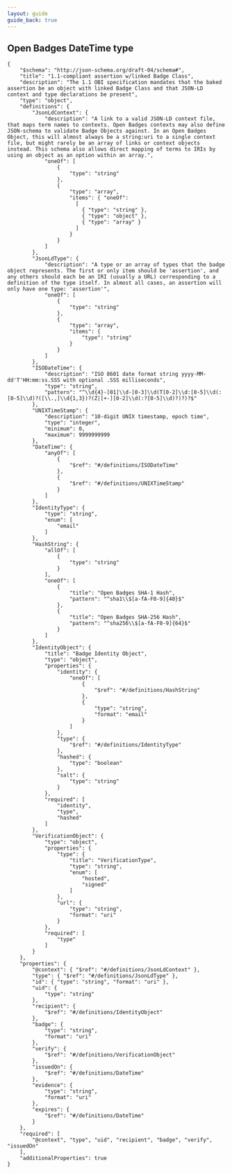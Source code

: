 ```yaml
---
layout: guide
guide_back: true
---
```


## Open Badges DateTime type

    {
        "$schema": "http://json-schema.org/draft-04/schema#",
        "title": "1.1-compliant assertion w/linked Badge Class",
        "description": "The 1.1 OBI specification mandates that the baked assertion be an object with linked Badge Class and that JSON-LD context and type declarations be present",
        "type": "object",
        "definitions": {
            "JsonLdContext": {
                "description": "A link to a valid JSON-LD context file, that maps term names to contexts. Open Badges contexts may also define JSON-schema to validate Badge Objects against. In an Open Badges Object, this will almost always be a string:uri to a single context file, but might rarely be an array of links or context objects instead. This schema also allows direct mapping of terms to IRIs by using an object as an option within an array.",
                "oneOf": [
                    {
                        "type": "string"
                    },
                    {
                        "type": "array",
                        "items": { "oneOf": 
                          [   
                            { "type": "string" },
                            { "type": "object" },
                            { "type": "array" }
                          ]
                        }
                    }
                ]
            },
            "JsonLdType": {
                "description": "A type or an array of types that the badge object represents. The first or only item should be 'assertion', and any others should each be an IRI (usually a URL) corresponding to a definition of the type itself. In almost all cases, an assertion will only have one type: 'assertion'",
                "oneOf": [
                    {
                        "type": "string"
                    },
                    {
                        "type": "array",
                        "items": {
                            "type": "string"
                        }
                    }
                ]
            },
            "ISODateTime": {
                "description": "ISO 8601 date format string yyyy-MM-dd'T'HH:mm:ss.SSS with optional .SSS milliseconds",
                "type": "string",
                "pattern": "^\\d{4}-[01]\\d-[0-3]\\d(T[0-2]\\d:[0-5]\\d(:[0-5]\\d)?([\\.,]\\d{1,3})?(Z|[+-][0-2]\\d(:?[0-5]\\d)?)?)?$"
            },
            "UNIXTimeStamp": {
                "description": "10-digit UNIX timestamp, epoch time",
                "type": "integer",
                "minimum": 0,
                "maximum": 9999999999
            },
            "DateTime": {
                "anyOf": [
                    {
                        "$ref": "#/definitions/ISODateTime"
                    },
                    {
                        "$ref": "#/definitions/UNIXTimeStamp"
                    }
                ]
            },
            "IdentityType": {
                "type": "string",
                "enum": [
                    "email"
                ]
            },
            "HashString": {
                "allOf": [
                    {
                        "type": "string"
                    }
                ],
                "oneOf": [
                    {
                        "title": "Open Badges SHA-1 Hash",
                        "pattern": "^sha1\\$[a-fA-F0-9]{40}$"
                    },
                    {
                        "title": "Open Badges SHA-256 Hash",
                        "pattern": "^sha256\\$[a-fA-F0-9]{64}$"
                    }
                ]
            },
            "IdentityObject": {
                "title": "Badge Identity Object",
                "type": "object",
                "properties": {
                    "identity": {
                        "oneOf": [
                            {
                                "$ref": "#/definitions/HashString"
                            },
                            {
                                "type": "string",
                                "format": "email"
                            }
                        ]
                    },
                    "type": {
                        "$ref": "#/definitions/IdentityType"
                    },
                    "hashed": {
                        "type": "boolean"
                    },
                    "salt": {
                        "type": "string"
                    }
                },
                "required": [
                    "identity",
                    "type",
                    "hashed"
                ]
            },
            "VerificationObject": {
                "type": "object",
                "properties": {
                    "type": {
                        "title": "VerificationType",
                        "type": "string",
                        "enum": [
                            "hosted",
                            "signed"
                        ]
                    },
                    "url": {
                        "type": "string",
                        "format": "uri"
                    }
                },
                "required": [
                    "type"
                ]
            }
        },
        "properties": {
            "@context": { "$ref": "#/definitions/JsonLdContext" },
            "type": { "$ref": "#/definitions/JsonLdType" },
            "id": { "type": "string", "format": "uri" },
            "uid": {
                "type": "string"
            },
            "recipient": {
                "$ref": "#/definitions/IdentityObject"
            },
            "badge": {
                "type": "string",
                "format": "uri"
            },
            "verify": {
                "$ref": "#/definitions/VerificationObject"
            },
            "issuedOn": {
                "$ref": "#/definitions/DateTime"
            },
            "evidence": {
                "type": "string",
                "format": "uri"
            },
            "expires": {
                "$ref": "#/definitions/DateTime"
            }
        },
        "required": [
            "@context", "type", "uid", "recipient", "badge", "verify", "issuedOn"
        ],
        "additionalProperties": true
    }
